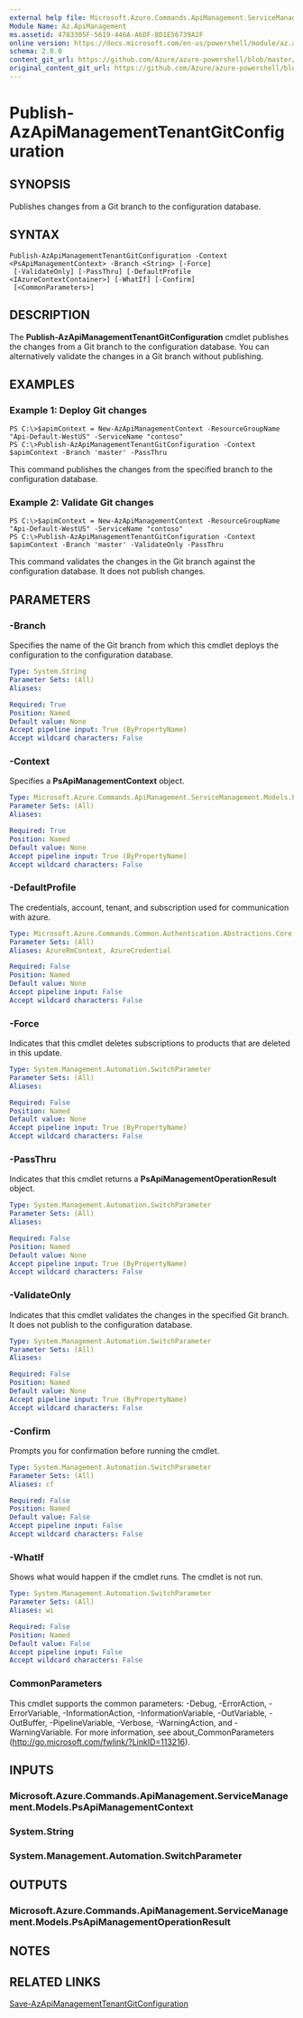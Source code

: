 ```yaml
---
external help file: Microsoft.Azure.Commands.ApiManagement.ServiceManagement.dll-Help.xml
Module Name: Az.ApiManagement
ms.assetid: 4783305F-5619-446A-A6DF-BD1E56739A2F
online version: https://docs.microsoft.com/en-us/powershell/module/az.apimanagement/publish-azapimanagementtenantgitconfiguration
schema: 2.0.0
content_git_url: https://github.com/Azure/azure-powershell/blob/master/src/ResourceManager/ApiManagement/Commands.ApiManagement/help/Publish-AzApiManagementTenantGitConfiguration.md
original_content_git_url: https://github.com/Azure/azure-powershell/blob/master/src/ResourceManager/ApiManagement/Commands.ApiManagement/help/Publish-AzApiManagementTenantGitConfiguration.md
---
```


# Publish-AzApiManagementTenantGitConfiguration

## SYNOPSIS
Publishes changes from a Git branch to the configuration database.

## SYNTAX

```
Publish-AzApiManagementTenantGitConfiguration -Context <PsApiManagementContext> -Branch <String> [-Force]
 [-ValidateOnly] [-PassThru] [-DefaultProfile <IAzureContextContainer>] [-WhatIf] [-Confirm]
 [<CommonParameters>]
```

## DESCRIPTION
The **Publish-AzApiManagementTenantGitConfiguration** cmdlet publishes the changes from a Git branch to the configuration database.
You can alternatively validate the changes in a Git branch without publishing.

## EXAMPLES

### Example 1: Deploy Git changes
```
PS C:\>$apimContext = New-AzApiManagementContext -ResourceGroupName "Api-Default-WestUS" -ServiceName "contoso"
PS C:\>Publish-AzApiManagementTenantGitConfiguration -Context $apimContext -Branch 'master' -PassThru
```

This command publishes the changes from the specified branch to the configuration database.

### Example 2: Validate Git changes
```
PS C:\>$apimContext = New-AzApiManagementContext -ResourceGroupName "Api-Default-WestUS" -ServiceName "contoso"
PS C:\>Publish-AzApiManagementTenantGitConfiguration -Context $apimContext -Branch 'master' -ValidateOnly -PassThru
```

This command validates the changes in the Git branch against the configuration database.
It does not publish changes.

## PARAMETERS

### -Branch
Specifies the name of the Git branch from which this cmdlet deploys the configuration to the configuration database.

```yaml
Type: System.String
Parameter Sets: (All)
Aliases:

Required: True
Position: Named
Default value: None
Accept pipeline input: True (ByPropertyName)
Accept wildcard characters: False
```

### -Context
Specifies a **PsApiManagementContext** object.

```yaml
Type: Microsoft.Azure.Commands.ApiManagement.ServiceManagement.Models.PsApiManagementContext
Parameter Sets: (All)
Aliases:

Required: True
Position: Named
Default value: None
Accept pipeline input: True (ByPropertyName)
Accept wildcard characters: False
```

### -DefaultProfile
The credentials, account, tenant, and subscription used for communication with azure.

```yaml
Type: Microsoft.Azure.Commands.Common.Authentication.Abstractions.Core.IAzureContextContainer
Parameter Sets: (All)
Aliases: AzureRmContext, AzureCredential

Required: False
Position: Named
Default value: None
Accept pipeline input: False
Accept wildcard characters: False
```

### -Force
Indicates that this cmdlet deletes subscriptions to products that are deleted in this update.

```yaml
Type: System.Management.Automation.SwitchParameter
Parameter Sets: (All)
Aliases:

Required: False
Position: Named
Default value: None
Accept pipeline input: True (ByPropertyName)
Accept wildcard characters: False
```

### -PassThru
Indicates that this cmdlet returns a **PsApiManagementOperationResult** object.

```yaml
Type: System.Management.Automation.SwitchParameter
Parameter Sets: (All)
Aliases:

Required: False
Position: Named
Default value: None
Accept pipeline input: True (ByPropertyName)
Accept wildcard characters: False
```

### -ValidateOnly
Indicates that this cmdlet validates the changes in the specified Git branch.
It does not publish to the configuration database.

```yaml
Type: System.Management.Automation.SwitchParameter
Parameter Sets: (All)
Aliases:

Required: False
Position: Named
Default value: None
Accept pipeline input: True (ByPropertyName)
Accept wildcard characters: False
```

### -Confirm
Prompts you for confirmation before running the cmdlet.

```yaml
Type: System.Management.Automation.SwitchParameter
Parameter Sets: (All)
Aliases: cf

Required: False
Position: Named
Default value: False
Accept pipeline input: False
Accept wildcard characters: False
```

### -WhatIf
Shows what would happen if the cmdlet runs.
The cmdlet is not run.

```yaml
Type: System.Management.Automation.SwitchParameter
Parameter Sets: (All)
Aliases: wi

Required: False
Position: Named
Default value: False
Accept pipeline input: False
Accept wildcard characters: False
```

### CommonParameters
This cmdlet supports the common parameters: -Debug, -ErrorAction, -ErrorVariable, -InformationAction, -InformationVariable, -OutVariable, -OutBuffer, -PipelineVariable, -Verbose, -WarningAction, and -WarningVariable. For more information, see about_CommonParameters (http://go.microsoft.com/fwlink/?LinkID=113216).

## INPUTS

### Microsoft.Azure.Commands.ApiManagement.ServiceManagement.Models.PsApiManagementContext

### System.String

### System.Management.Automation.SwitchParameter

## OUTPUTS

### Microsoft.Azure.Commands.ApiManagement.ServiceManagement.Models.PsApiManagementOperationResult

## NOTES

## RELATED LINKS

[Save-AzApiManagementTenantGitConfiguration](./Save-AzApiManagementTenantGitConfiguration.md)


